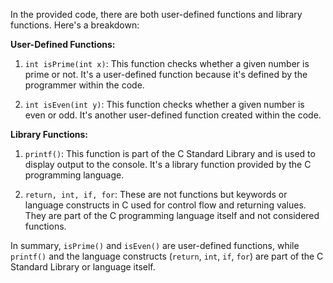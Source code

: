 In the provided code, there are both user-defined functions and library functions. Here's a breakdown:

**User-Defined Functions:**
1. `int isPrime(int x)`: This function checks whether a given number is prime or not. It's a user-defined function because it's defined by the programmer within the code.

2. `int isEven(int y)`: This function checks whether a given number is even or odd. It's another user-defined function created within the code.

**Library Functions:**
1. `printf()`: This function is part of the C Standard Library and is used to display output to the console. It's a library function provided by the C programming language.

2. `return, int, if, for`: These are not functions but keywords or language constructs in C used for control flow and returning values. They are part of the C programming language itself and not considered functions.

In summary, `isPrime()` and `isEven()` are user-defined functions, while `printf()` and the language constructs (`return`, `int`, `if`, `for`) are part of the C Standard Library or language itself.
